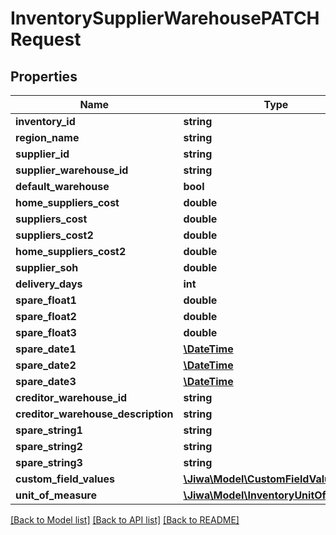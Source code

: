 # InventorySupplierWarehousePATCHRequest

## Properties
Name | Type | Description | Notes
------------ | ------------- | ------------- | -------------
**inventory_id** | **string** |  | [optional] 
**region_name** | **string** |  | [optional] 
**supplier_id** | **string** |  | [optional] 
**supplier_warehouse_id** | **string** |  | [optional] 
**default_warehouse** | **bool** |  | [optional] 
**home_suppliers_cost** | **double** |  | [optional] 
**suppliers_cost** | **double** |  | [optional] 
**suppliers_cost2** | **double** |  | [optional] 
**home_suppliers_cost2** | **double** |  | [optional] 
**supplier_soh** | **double** |  | [optional] 
**delivery_days** | **int** |  | [optional] 
**spare_float1** | **double** |  | [optional] 
**spare_float2** | **double** |  | [optional] 
**spare_float3** | **double** |  | [optional] 
**spare_date1** | [**\DateTime**](\DateTime.md) |  | [optional] 
**spare_date2** | [**\DateTime**](\DateTime.md) |  | [optional] 
**spare_date3** | [**\DateTime**](\DateTime.md) |  | [optional] 
**creditor_warehouse_id** | **string** |  | [optional] 
**creditor_warehouse_description** | **string** |  | [optional] 
**spare_string1** | **string** |  | [optional] 
**spare_string2** | **string** |  | [optional] 
**spare_string3** | **string** |  | [optional] 
**custom_field_values** | [**\Jiwa\Model\CustomFieldValue[]**](CustomFieldValue.md) |  | [optional] 
**unit_of_measure** | [**\Jiwa\Model\InventoryUnitOfMeasure**](InventoryUnitOfMeasure.md) |  | [optional] 

[[Back to Model list]](../README.md#documentation-for-models) [[Back to API list]](../README.md#documentation-for-api-endpoints) [[Back to README]](../README.md)


